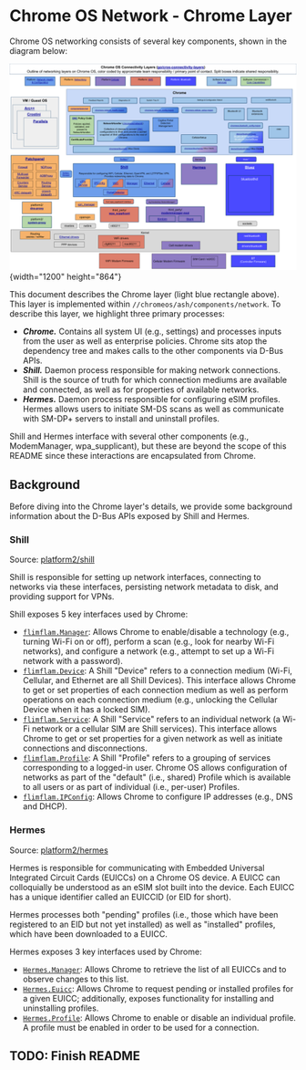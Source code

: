 # Chrome OS Network - Chrome Layer

Chrome OS networking consists of several key components, shown in the diagram
below:

![Chrome OS Connectivity Layers](docs/cros_connectivity_layers.svg){width="1200" height="864"}

This document describes the Chrome layer (light blue rectangle above). This
layer is implemented within `//chromeos/ash/components/network`. To describe
this layer, we highlight three primary processes:

*   ***Chrome.*** Contains all system UI (e.g., settings) and processes inputs
    from the user as well as enterprise policies. Chrome sits atop the
    dependency tree and makes calls to the other components via D-Bus APIs.
*   ***Shill.*** Daemon process responsible for making network connections.
    Shill is the source of truth for which connection mediums are available and
    connected, as well as for properties of available networks.
*   ***Hermes.*** Daemon process responsible for configuring eSIM profiles.
    Hermes allows users to initiate SM-DS scans as well as communicate with
    SM-DP+ servers to install and uninstall profiles.

Shill and Hermes interface with several other components (e.g., ModemManager,
wpa_supplicant), but these are beyond the scope of this README since these
interactions are encapsulated from Chrome.

## Background

Before diving into the Chrome layer's details, we provide some background
information about the D-Bus APIs exposed by Shill and Hermes.

### Shill

Source: [platform2/shill](https://source.chromium.org/chromiumos/chromiumos/codesearch/+/main:src/platform2/shill/)

Shill is responsible for setting up network interfaces, connecting to networks
via these interfaces, persisting network metadata to disk, and providing support
for VPNs.

Shill exposes 5 key interfaces used by Chrome:

*   [`flimflam.Manager`](https://source.corp.google.com/chromeos_public/src/platform2/shill/dbus_bindings/org.chromium.flimflam.Manager.dbus-xml):
    Allows Chrome to enable/disable a technology (e.g., turning Wi-Fi on or
    off), perform a scan (e.g., look for nearby Wi-Fi networks), and configure a
    network (e.g., attempt to set up a Wi-Fi network with a password).
*   [`flimflam.Device`](https://source.corp.google.com/chromeos_public/src/platform2/shill/dbus_bindings/org.chromium.flimflam.Device.dbus-xml):
    A Shill "Device" refers to a connection medium (Wi-Fi, Cellular, and
    Ethernet are all Shill Devices). This interface allows Chrome to get or set
    properties of each connection medium as well as perform operations on each
    connection medium (e.g., unlocking the Cellular Device when it has a locked
    SIM).
*   [`flimflam.Service`](https://source.corp.google.com/chromeos_public/src/platform2/shill/dbus_bindings/org.chromium.flimflam.Service.dbus-xml):
    A Shill "Service" refers to an individual network (a Wi-Fi network or a
    cellular SIM are Shill services). This interface allows Chrome to get or set
    properties for a given network as well as initiate connections and
    disconnections.
*   [`flimflam.Profile`](https://source.corp.google.com/chromeos_public/src/platform2/shill/dbus_bindings/org.chromium.flimflam.Profile.dbus-xml):
    A Shill "Profile" refers to a grouping of services corresponding to a
    logged-in user. Chrome OS allows configuration of networks as part of the
    "default" (i.e., shared) Profile which is available to all users or as part
    of individual (i.e., per-user) Profiles.
*   [`flimflam.IPConfig`](https://source.corp.google.com/chromeos_public/src/platform2/shill/dbus_bindings/org.chromium.flimflam.IPConfig.dbus-xml):
    Allows Chrome to configure IP addresses (e.g., DNS and DHCP).

### Hermes

Source: [platform2/hermes](https://source.chromium.org/chromiumos/chromiumos/codesearch/+/main:src/platform2/hermes/)

Hermes is responsible for communicating with Embedded Universal Integrated
Circuit Cards (EUICCs) on a Chrome OS device. A EUICC can colloquially be
understood as an eSIM slot built into the device. Each EUICC has a unique
identifier called an EUICCID (or EID for short).

Hermes processes both "pending" profiles (i.e., those which have been registered
to an EID but not yet installed) as well as "installed" profiles, which have
been downloaded to a EUICC.

Hermes exposes 3 key interfaces used by Chrome:

*   [`Hermes.Manager`](https://source.chromium.org/chromiumos/chromiumos/codesearch/+/main:src/platform2/hermes/dbus_bindings/org.chromium.Hermes.Manager.xml): Allows Chrome to retrieve the list of all EUICCs and to
    observe changes to this list.
*   [`Hermes.Euicc`](https://source.chromium.org/chromiumos/chromiumos/codesearch/+/main:src/platform2/hermes/dbus_bindings/org.chromium.Hermes.Euicc.xml):
    Allows Chrome to request pending or installed profiles for a given EUICC;
    additionally, exposes functionality for installing and uninstalling
    profiles.
*   [`Hermes.Profile`](https://source.chromium.org/chromiumos/chromiumos/codesearch/+/main:src/platform2/hermes/dbus_bindings/org.chromium.Hermes.Profile.xml): Allows Chrome to enable or disable an individual profile.
    A profile must be enabled in order to be used for a connection.

## TODO: Finish README
